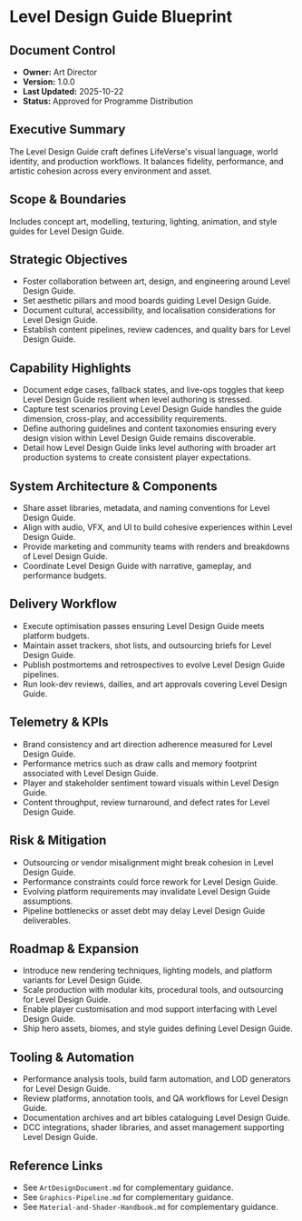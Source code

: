 # Level Design Guide Blueprint
## Document Control
- **Owner:** Art Director
- **Version:** 1.0.0
- **Last Updated:** 2025-10-22
- **Status:** Approved for Programme Distribution

## Executive Summary
The Level Design Guide craft defines LifeVerse's visual language, world identity, and production
workflows. It balances fidelity, performance, and artistic cohesion across every environment and
asset.

## Scope & Boundaries
Includes concept art, modelling, texturing, lighting, animation, and style guides for Level Design
Guide.

## Strategic Objectives
- Foster collaboration between art, design, and engineering around Level Design Guide.
- Set aesthetic pillars and mood boards guiding Level Design Guide.
- Document cultural, accessibility, and localisation considerations for Level Design Guide.
- Establish content pipelines, review cadences, and quality bars for Level Design Guide.

## Capability Highlights
- Document edge cases, fallback states, and live-ops toggles that keep Level Design Guide resilient when level authoring is stressed.
- Capture test scenarios proving Level Design Guide handles the guide dimension, cross-play, and accessibility requirements.
- Define authoring guidelines and content taxonomies ensuring every design vision within Level Design Guide remains discoverable.
- Detail how Level Design Guide links level authoring with broader art production systems to create consistent player expectations.

## System Architecture & Components
- Share asset libraries, metadata, and naming conventions for Level Design Guide.
- Align with audio, VFX, and UI to build cohesive experiences within Level Design Guide.
- Provide marketing and community teams with renders and breakdowns of Level Design Guide.
- Coordinate Level Design Guide with narrative, gameplay, and performance budgets.

## Delivery Workflow
- Execute optimisation passes ensuring Level Design Guide meets platform budgets.
- Maintain asset trackers, shot lists, and outsourcing briefs for Level Design Guide.
- Publish postmortems and retrospectives to evolve Level Design Guide pipelines.
- Run look-dev reviews, dailies, and art approvals covering Level Design Guide.

## Telemetry & KPIs
- Brand consistency and art direction adherence measured for Level Design Guide.
- Performance metrics such as draw calls and memory footprint associated with Level Design Guide.
- Player and stakeholder sentiment toward visuals within Level Design Guide.
- Content throughput, review turnaround, and defect rates for Level Design Guide.

## Risk & Mitigation
- Outsourcing or vendor misalignment might break cohesion in Level Design Guide.
- Performance constraints could force rework for Level Design Guide.
- Evolving platform requirements may invalidate Level Design Guide assumptions.
- Pipeline bottlenecks or asset debt may delay Level Design Guide deliverables.

## Roadmap & Expansion
- Introduce new rendering techniques, lighting models, and platform variants for Level Design Guide.
- Scale production with modular kits, procedural tools, and outsourcing for Level Design Guide.
- Enable player customisation and mod support interfacing with Level Design Guide.
- Ship hero assets, biomes, and style guides defining Level Design Guide.

## Tooling & Automation
- Performance analysis tools, build farm automation, and LOD generators for Level Design Guide.
- Review platforms, annotation tools, and QA workflows for Level Design Guide.
- Documentation archives and art bibles cataloguing Level Design Guide.
- DCC integrations, shader libraries, and asset management supporting Level Design Guide.

## Reference Links
- See `ArtDesignDocument.md` for complementary guidance.
- See `Graphics-Pipeline.md` for complementary guidance.
- See `Material-and-Shader-Handbook.md` for complementary guidance.
